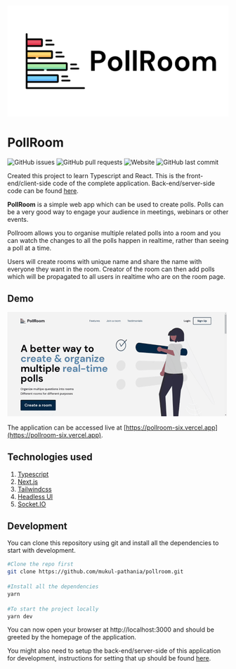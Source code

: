 ![Logo](src/assets/images/PollRoom.png "Logo")

# PollRoom

![GitHub issues](https://img.shields.io/github/issues-raw/mukul-pathania/pollroom)
![GitHub pull requests](https://img.shields.io/github/issues-pr-raw/mukul-pathania/pollroom)
![Website](https://img.shields.io/website?url=https%3A%2F%2Fpollroom-six.vercel.app)
![GitHub last commit](https://img.shields.io/github/last-commit/mukul-pathania/pollroom)  

Created this project to learn Typescript and React. This is the front-end/client-side code of the complete application. Back-end/server-side code can be found [here](https://github.com/mukul-pathania/pollroombackend).

**PollRoom** is a simple web app which can be used to create polls. Polls can be a very good way to engage your audience in meetings, webinars or other events.

Pollroom allows you to organise multiple related polls into a room and you can watch the changes to all the polls happen in realtime, rather than seeing a poll at a time.

Users will create rooms with unique name and share the name with everyone they want in the room. Creator of the room can then add polls which will be propagated to all users in realtime who are on the room page.

## Demo

![Homepage](src/assets/images/pollroom-demo.gif)

The application can be accessed live at [https://pollroom-six.vercel.app](https://pollroom-six.vercel.app).


## Technologies used

1. [Typescript](https://www.typescriptlang.org/)
2. [Next.js](https://nextjs.org/)
3. [Tailwindcss](https://tailwindcss.com/)
4. [Headless UI](https://headlessui.dev/)
5. [Socket.IO](https://socket.io/)  

## Development

You can clone this repository using git and install all the dependencies to start with development.

```bash
#Clone the repo first
git clone https://github.com/mukul-pathania/pollroom.git

#Install all the dependencies
yarn

#To start the project locally
yarn dev
```

You can now open your browser at http://localhost:3000 and should be greeted by the homepage of the application.

You might also need to setup the back-end/server-side of this application for development, instructions for setting that up should be found [here](https://github.com/mukul-pathania/pollroombackend).